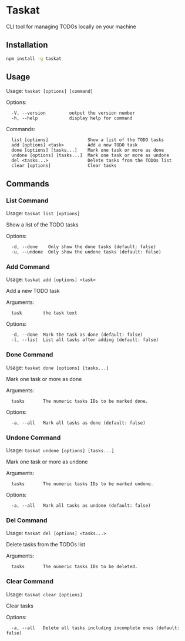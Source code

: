# Taskat

CLI tool for managing TODOs locally on your machine

## Installation

```bash
npm install -g taskat
```

## Usage

Usage: `taskat [options] [command]`

Options:

```
  -V, --version         output the version number
  -h, --help            display help for command
```

Commands:

```
  list [options]               Show a list of the TODO tasks
  add [options] <task>         Add a new TODO task
  done [options] [tasks...]    Mark one task or more as done
  undone [options] [tasks...]  Mark one task or more as undone
  del <tasks...>               Delete tasks from the TODOs list
  clear [options]              Clear tasks
```

## Commands

### List Command

Usage: `taskat list [options]`

Show a list of the TODO tasks

Options:

```
  -d, --done    Only show the done tasks (default: false)
  -u, --undone  Only show the undone tasks (default: false)
```

### Add Command

Usage: `taskat add [options] <task>`

Add a new TODO task

Arguments:

```
  task        the task text
```

Options:

```
  -d, --done  Mark the task as done (default: false)
  -l, --list  List all tasks after adding (default: false)
```

### Done Command

Usage: `taskat done [options] [tasks...]`

Mark one task or more as done

Arguments:

```
  tasks       The numeric tasks IDs to be marked done.
```

Options:

```
  -a, --all   Mark all tasks as done (default: false)
```

### Undone Command

Usage: `taskat undone [options] [tasks...]`

Mark one task or more as undone

Arguments:

```
  tasks       The numeric tasks IDs to be marked undone.
```

Options:

```
  -a, --all   Mark all tasks as undone (default: false)
```

### Del Command

Usage: `taskat del [options] <tasks...>`

Delete tasks from the TODOs list

Arguments:

```
  tasks       The numeric tasks IDs to be deleted.
```

### Clear Command

Usage: `taskat clear [options]`

Clear tasks

Options:

```
  -a, --all   Delete all tasks including incomplete ones (default: false)
```
